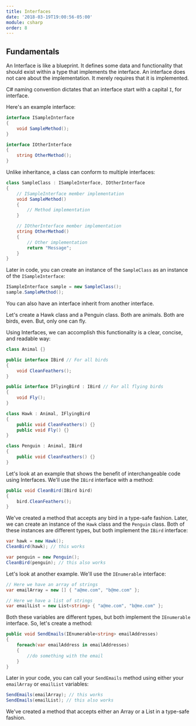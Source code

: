 ```yaml
---
title: Interfaces
date: '2018-03-19T19:00:56-05:00'
module: csharp
order: 8
---
```


## Fundamentals

An Interface is like a blueprint. It defines some data and functionality that should exist within a type that implements the interface. An interface does not care about the implementation. It merely requires that it is implemented.

C# naming convention dictates that an interface start with a capital `I`, for interface.

Here's an example interface:

```csharp
interface ISampleInterface
{
    void SampleMethod();
}

interface IOtherInterface
{
    string OtherMethod();
}
```

Unlike inheritance, a class can conform to multiple interfaces:

```csharp
class SampleClass : ISampleInterface, IOtherInterface
{
    // ISampleInterface member implementation
    void SampleMethod()
    {
        // Method implementation
    }

    // IOtherInterface member implementation
    string OtherMethod()
    {
        // Other implementation
        return "Message";
    }
}
```

Later in code, you can create an instance of the `SampleClass` as an instance of the `ISampleInterface`:

```csharp
ISampleInterface sample = new SampleClass();
sample.SampleMethod();
```

You can also have an interface inherit from another interface.

Let's create a Hawk class and a Penguin class. Both are animals. Both are birds, even. But, only one can fly.

Using Interfaces, we can accomplish this functionality is a clear, concise, and readable way:

```csharp
class Animal {}

public interface IBird // For all birds
{
    void CleanFeathers();
}

public interface IFlyingBird : IBird // For all flying birds
{
    void Fly();
}

class Hawk : Animal, IFlyingBird
{
    public void CleanFeathers() {}
    public void Fly() {}
}

class Penguin : Animal, IBird
{
    public void CleanFeathers() {}
}
```

Let's look at an example that shows the benefit of interchangeable code using Interfaces. We'll use the `IBird` interface with a method:

```csharp
public void CleanBird(IBird bird)
{
    bird.CleanFeathers();
}
```

We've created a method that accepts any bird in a type-safe fashion. Later, we can create an instance of the `Hawk` class and the `Penguin` class. Both of these instances are different types, but both implement the `IBird` interface:

```csharp
var hawk = new Hawk();
CleanBird(hawk); // this works

var penguin = new Penguin();
CleanBird(penguin); // this also works
```

Let's look at another example. We'll use the `IEnumerable` interface:

```csharp
// Here we have an array of strings
var emailArray = new [] { "a@me.com", "b@me.com" };

// Here we have a list of strings
var emailList = new List<string> { "a@me.com", "b@me.com" };
```

Both these variables are different types, but both implement the `IEnumerable` interface. So, let's create a method:

```csharp
public void SendEmails(IEnumerable<string> emailAddresses)
{
    foreach(var emailAddress in emailAddresses)
    {
        //do something with the email
    }
}
```

Later in your code, you can call your `SendEmails` method using either your `emailArray` or `emailList` variables:

```csharp
SendEmails(emailArray); // this works
SendEmails(emailList); // this also works
```

We've created a method that accepts either an Array or a List in a type-safe fashion.
